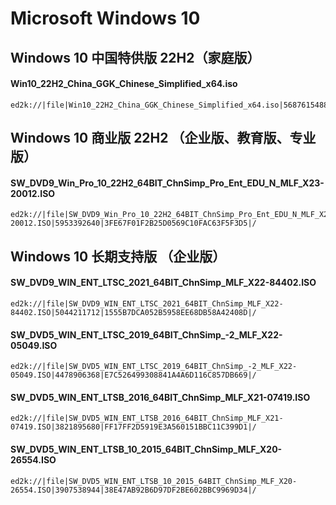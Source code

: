 # Microsoft Windows 10

## Windows 10 中国特供版 22H2（家庭版）
#### Win10_22H2_China_GGK_Chinese_Simplified_x64.iso
    ed2k://|file|Win10_22H2_China_GGK_Chinese_Simplified_x64.iso|5687615488|937058F92F1EE4B5B4FCD1450C5AF212|/

## Windows 10 商业版 22H2 （企业版、教育版、专业版）
#### SW_DVD9_Win_Pro_10_22H2_64BIT_ChnSimp_Pro_Ent_EDU_N_MLF_X23-20012.ISO
    ed2k://|file|SW_DVD9_Win_Pro_10_22H2_64BIT_ChnSimp_Pro_Ent_EDU_N_MLF_X23-20012.ISO|5953392640|3FE67F01F2B25D0569C10FAC63F5F3D5|/

## Windows 10 长期支持版 （企业版）
#### SW_DVD9_WIN_ENT_LTSC_2021_64BIT_ChnSimp_MLF_X22-84402.ISO
    ed2k://|file|SW_DVD9_WIN_ENT_LTSC_2021_64BIT_ChnSimp_MLF_X22-84402.ISO|5044211712|1555B7DCA052B5958EE68DB58A42408D|/

#### SW_DVD5_WIN_ENT_LTSC_2019_64BIT_ChnSimp_-2_MLF_X22-05049.ISO
    ed2k://|file|SW_DVD5_WIN_ENT_LTSC_2019_64BIT_ChnSimp_-2_MLF_X22-05049.ISO|4478906368|E7C526499308841A4A6D116C857DB669|/

#### SW_DVD5_WIN_ENT_LTSB_2016_64BIT_ChnSimp_MLF_X21-07419.ISO
    ed2k://|file|SW_DVD5_WIN_ENT_LTSB_2016_64BIT_ChnSimp_MLF_X21-07419.ISO|3821895680|FF17FF2D5919E3A560151BBC11C399D1|/

#### SW_DVD5_WIN_ENT_LTSB_10_2015_64BIT_ChnSimp_MLF_X20-26554.ISO
    ed2k://|file|SW_DVD5_WIN_ENT_LTSB_10_2015_64BIT_ChnSimp_MLF_X20-26554.ISO|3907538944|38E47AB92B6D97DF2BE602BBC9969D34|/

